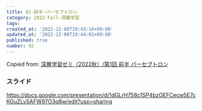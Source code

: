 ```yaml
---
title: 01-前半-パーセプトロン
category: 2022-Fall-深層学習
tags: 
created_at: '2022-12-08T19:43:16+09:00'
updated_at: '2022-12-08T19:44:01+09:00'
published: true
number: 92
---
```


Copied from: [深層学習ゼミ（2022秋）/第1回 前半 パーセプトロン](/posts/80)

### スライド
https://docs.google.com/presentation/d/1dGLrH758c1SP4bzOEFCecw5E7cKGuZLvSAFW97O3q8w/edit?usp=sharing


